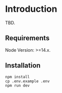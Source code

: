 # Introduction

TBD.

## Requirements

Node Version: >=14.x.

## Installation

```console
npm install
cp .env.example .env
npm run dev
```
